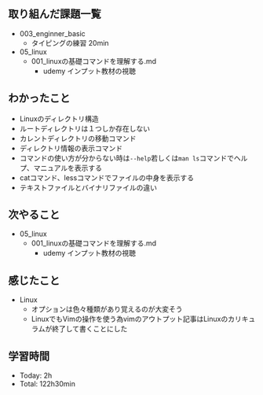 ## 取り組んだ課題一覧
- 003_enginner_basic
  - タイピングの練習 20min
- 05_linux
  - 001_linuxの基礎コマンドを理解する.md
    - udemy インプット教材の視聴
## わかったこと
- Linuxのディレクトリ構造
- ルートディレクトリは１つしか存在しない
- カレントディレクトリの移動コマンド
- ディレクトリ情報の表示コマンド
- コマンドの使い方が分からない時は`--help`若しくは`man ls`コマンドでヘルプ、マニュアルを表示する
- catコマンド、lessコマンドでファイルの中身を表示する
- テキストファイルとバイナリファイルの違い
## 次やること
- 05_linux
  - 001_linuxの基礎コマンドを理解する.md
    - udemy インプット教材の視聴
## 感じたこと
- Linux
  - オプションは色々種類があり覚えるのが大変そう
  - LinuxでもVimの操作を使う為vimのアウトプット記事はLinuxのカリキュラムが終了して書くことにした
## 学習時間
- Today: 2h
- Total: 122h30min
